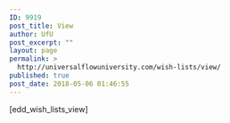 ```yaml
---
ID: 9919
post_title: View
author: UfU
post_excerpt: ""
layout: page
permalink: >
  http://universalflowuniversity.com/wish-lists/view/
published: true
post_date: 2018-05-06 01:46:55
---
```

[edd_wish_lists_view]